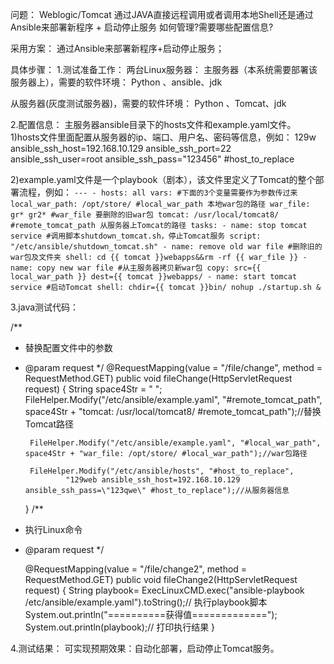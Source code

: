 问题：
Weblogic/Tomcat 通过JAVA直接远程调用或者调用本地Shell还是通过Ansible来部署新程序 + 启动停止服务 如何管理?需要哪些配置信息?

采用方案：
通过Ansible来部署新程序+启动停止服务；

具体步骤：
1.测试准备工作：
两台Linux服务器：
主服务器（本系统需要部署该服务器上），需要的软件环境：
Python 、ansible、jdk

从服务器(灰度测试服务器)，需要的软件环境：
Python 、Tomcat、jdk

2.配置信息：
主服务器ansible目录下的hosts文件和example.yaml文件。
1)hosts文件里面配置从服务器的ip、端口、用户名、密码等信息，例如：
129w ansible_ssh_host=192.168.10.129 ansible_ssh_port=22 ansible_ssh_user=root ansible_ssh_pass="123456" #host_to_replace

2)example.yaml文件是一个playbook（剧本），该文件里定义了Tomcat的整个部署流程，例如：
	`---
	- hosts: all
	  vars: #下面的3个变量需要作为参数传过来
	    local_war_path: /opt/store/ #local_war_path 本地war包的路径
	    war_file: gr* gr2* #war_file 要删除的旧war包
	    tomcat: /usr/local/tomcat8/ #remote_tomcat_path 从服务器上Tomcat的路径
	  tasks:
	  - name: stop tomcat service #调用脚本shutdown_tomcat.sh，停止Tomcat服务
	    script: "/etc/ansible/shutdown_tomcat.sh"
	  - name: remove old war file #删除旧的war包及文件夹
	    shell: cd {{ tomcat }}webapps&&rm -rf {{ war_file }}
	  - name: copy new war file #从主服务器拷贝新war包
	    copy: src={{ local_war_path }} dest={{ tomcat }}webapps/
	  - name: start tomcat service #启动Tomcat
	    shell: chdir={{ tomcat }}bin/ nohup ./startup.sh &`


  3.java测试代码：

/**
 * 替换配置文件中的参数
 * @param request
 */
@RequestMapping(value = "/file/change", method = RequestMethod.GET)
	public void fileChange(HttpServletRequest request) {
		String space4Str = "    ";
		FileHelper.Modify("/etc/ansible/example.yaml", "#remote_tomcat_path", space4Str + "tomcat: /usr/local/tomcat8/ #remote_tomcat_path");//替换Tomcat路径

		FileHelper.Modify("/etc/ansible/example.yaml", "#local_war_path", space4Str + "war_file: /opt/store/ #local_war_path");//war包路径

		FileHelper.Modify("/etc/ansible/hosts", "#host_to_replace",
				"129web ansible_ssh_host=192.168.10.129 ansible_ssh_pass=\"123qwe\" #host_to_replace");//从服务器信息

	}
/**
 * 执行Linux命令
 * @param request
 */

	@RequestMapping(value = "/file/change2", method = RequestMethod.GET)
	public void fileChange2(HttpServletRequest request) {
		String playbook= ExecLinuxCMD.exec("ansible-playbook /etc/ansible/example.yaml").toString();// 执行playbook脚本
		System.out.println("==========获得值=============");
		System.out.println(playbook);// 打印执行结果
	}

4.测试结果：
  可实现预期效果：自动化部署，启动停止Tomcat服务。
